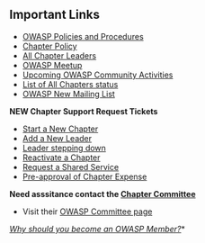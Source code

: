 ## Important Links
* [OWASP Policies and Procedures](https://owasp.org/www-policy/)
* [Chapter Policy](https://owasp.org/www-policy/)
* [All Chapter Leaders](/chapters/leaders/)
* [OWASP Meetup](https://owasp.meetup.com)
* [Upcoming OWASP Community Activities](/chapters/events/)
* [List of All Chapters status](https://owasp.org/chapters/status/)
* [OWASP New Mailing List](https://owasp.us17.list-manage.com/subscribe?u=a8012c9e2e384bf8ea8d7deb7&id=22be76c892)

**NEW Chapter Support Request Tickets**
  - [Start a New Chapter](https://owasporg.atlassian.net/servicedesk/customer/portal/8) 
  - [Add a New Leader](https://owasporg.atlassian.net/servicedesk/customer/portal/8) 
  - [Leader stepping down](https://owasporg.atlassian.net/servicedesk/customer/portal/8) 
  - [Reactivate a Chapter](https://owasporg.atlassian.net/servicedesk/customer/portal/8) 
  - [Request a Shared Service](https://owasporg.atlassian.net/servicedesk/customer/portal/8) 
  - [Pre-approval of Chapter Expense](https://owasporg.atlassian.net/servicedesk/customer/portal/8) 
  
**Need asssitance contact the [Chapter Committee](mailto:chapter-committee@owasp.org)**
* Visit their [OWASP Committee page](https://owasp.org/www-committee-chapter/)

*[Why should you become an OWASP Member?](https://youtu.be/RrUQYkzdaos)**


